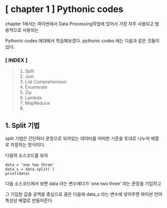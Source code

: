 # [ chapter 1 ] Pythonic codes

chapter 1에서는 파이썬에서 Data Processing작업에 있어서 가장 자주 사용되고 범용적으로 사용되는

Pythonic codes 에대해서 학습해보겠다.  pythonic codes 에는 다음과 같은 것들이있다.

 ### [ INDEX ]

> 1. Split
> 2. Join
> 3. List Comprehension
> 4. Enumerate
> 5. Zip
> 6. Lambda
> 7. MapReduce
> 8. 



## 1. Split 기법

split 기법은 간단하다 문장으로 되어있는 데이터를 어떠한 기준을 토대로 나누어 배열로 저장하는 방식이다.

다음의 소스코드를 보자

```{python}
data = 'one two three'
data_s = data.split( )
print(data)
```

다음 소스코드에서 보면 data 라는 변수에다가 'one two three' 라는 문장을 기입하고

그 기입된 값을 공백을 중심으로 끊은 다음에 data_s 라는 변수에 넣어주면 파이썬 언어 특성상 배열로 만들어준다



